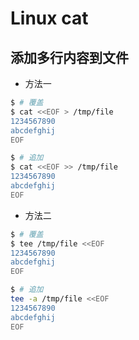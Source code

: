 # Linux cat

## 添加多行内容到文件

* 方法一

```bash
$ # 覆盖
$ cat <<EOF > /tmp/file
1234567890
abcdefghij
EOF

$ # 追加
$ cat <<EOF >> /tmp/file
1234567890
abcdefghij
EOF
```

* 方法二

```bash
$ # 覆盖
$ tee /tmp/file <<EOF
1234567890
abcdefghij
EOF

$ # 追加
tee -a /tmp/file <<EOF
1234567890
abcdefghij
EOF
```